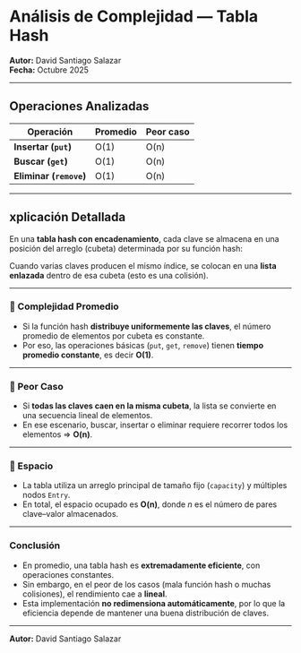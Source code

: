 # Análisis de Complejidad — Tabla Hash  
**Autor:** David Santiago Salazar  
**Fecha:** Octubre 2025  

---

## Operaciones Analizadas

| Operación | Promedio | Peor caso |
|------------|-----------|------------|
| **Insertar (`put`)** | O(1) | O(n) |
| **Buscar (`get`)** | O(1) | O(n) |
| **Eliminar (`remove`)** | O(1) | O(n) |

---

## xplicación Detallada

En una **tabla hash con encadenamiento**, cada clave se almacena en una posición del arreglo (cubeta) determinada por su función hash:

Cuando varias claves producen el mismo índice, se colocan en una **lista enlazada** dentro de esa cubeta (esto es una colisión).

---

### 🔹 Complejidad Promedio
- Si la función hash **distribuye uniformemente las claves**, el número promedio de elementos por cubeta es constante.  
- Por eso, las operaciones básicas (`put`, `get`, `remove`) tienen **tiempo promedio constante**, es decir **O(1)**.

---

### 🔹 Peor Caso
- Si **todas las claves caen en la misma cubeta**, la lista se convierte en una secuencia lineal de elementos.  
- En ese escenario, buscar, insertar o eliminar requiere recorrer todos los elementos ⇒ **O(n)**.

---

### 🔹 Espacio
- La tabla utiliza un arreglo principal de tamaño fijo (`capacity`) y múltiples nodos `Entry`.  
- En total, el espacio ocupado es **O(n)**, donde *n* es el número de pares clave–valor almacenados.

---

### Conclusión
- En promedio, una tabla hash es **extremadamente eficiente**, con operaciones constantes.  
- Sin embargo, en el peor de los casos (mala función hash o muchas colisiones), el rendimiento cae a **lineal**.  
- Esta implementación **no redimensiona automáticamente**, por lo que la eficiencia depende de mantener una buena distribución de claves.

---

**Autor:** David Santiago Salazar  

